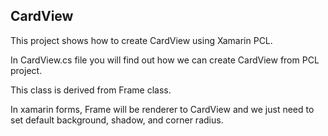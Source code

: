 ## CardView

This project shows how to create CardView using Xamarin PCL.

In CardView.cs file you will find out how we can create CardView from PCL project.

This class is derived from Frame class.

In xamarin forms, Frame will be renderer to CardView and we just need to set default background, shadow, and corner radius.